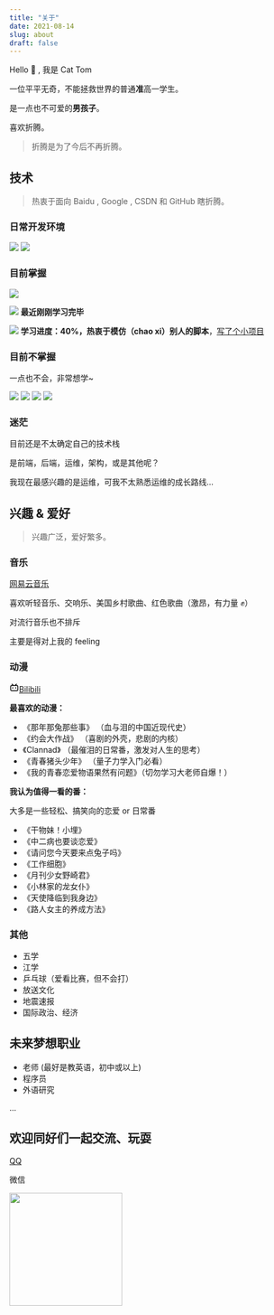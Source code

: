 ```yaml
---
title: "关于"
date: 2021-08-14
slug: about
draft: false
--- 
```

Hello 👋 , 我是 Cat Tom

一位平平无奇，不能拯救世界的普通**准**高一学生。

是一点也不可爱的**男孩子**。

喜欢折腾。

> 折腾是为了今后不再折腾。

## 技术
> 热衷于面向 Baidu , Google , CSDN 和 GitHub 瞎折腾。

### 日常开发环境
<img src="https://img.shields.io/badge/Linux-FCC624?style=for-the-badge&logo=linux&logoColor=black" ></img>
<img src="https://img.shields.io/badge/VisualStudioCode-0078d7.svg?style=for-the-badge&logo=visual-studio-code&logoColor=white" ></img>

### 目前掌握
<img src="https://img.shields.io/badge/git-%23F05033.svg?style=for-the-badge&logo=git&logoColor=white" ></img>

<img src="https://img.shields.io/badge/docker-%230db7ed.svg?style=for-the-badge&logo=docker&logoColor=white" ></img> **最近刚刚学习完毕**

<img src="https://img.shields.io/badge/Shell_Script-121011?style=for-the-badge&logo=gnu-bash&logoColor=white" ></img> **学习进度：40%，热衷于模仿（chao xi）别人的脚本**，[写了个小项目](https://maria.cattom.site/)

### 目前不掌握
一点也不会，非常想学~

<img src="https://img.shields.io/badge/kubernetes-%23326ce5.svg?style=for-the-badge&logo=kubernetes&logoColor=white" ></img>
<img src="https://img.shields.io/badge/Go-00ADD8?style=for-the-badge&logo=go&logoColor=white" ></img>
<img src="https://img.shields.io/badge/HTML-239120?style=for-the-badge&logo=html5&logoColor=white" ></img>
<img src="https://img.shields.io/badge/CSS-239120?&style=for-the-badge&logo=css3&logoColor=white" ></img>

### 迷茫
目前还是不太确定自己的技术栈

是前端，后端，运维，架构，或是其他呢？

我现在最感兴趣的是运维，可我不太熟悉运维的成长路线...

## 兴趣 & 爱好
> 兴趣广泛，爱好繁多。

### 音乐
<a href="https://music.163.com/#/user/home?id=303081377"><i class="fas fa-compact-disc"></i> 网易云音乐</a>

喜欢听轻音乐、交响乐、美国乡村歌曲、红色歌曲（激昂，有力量 ✊）

对流行音乐也不排斥

主要是得对上我的 feeling

### 动漫
<svg t="1629465695967" class="icon" viewBox="0 0 1024 1024" version="1.1" xmlns="http://www.w3.org/2000/svg" p-id="3811" width="17" height="17"><path d="M306.005333 117.632L444.330667 256h135.296l138.368-138.325333a42.666667 42.666667 0 0 1 60.373333 60.373333L700.330667 256H789.333333A149.333333 149.333333 0 0 1 938.666667 405.333333v341.333334a149.333333 149.333333 0 0 1-149.333334 149.333333h-554.666666A149.333333 149.333333 0 0 1 85.333333 746.666667v-341.333334A149.333333 149.333333 0 0 1 234.666667 256h88.96L245.632 177.962667a42.666667 42.666667 0 0 1 60.373333-60.373334zM789.333333 341.333333h-554.666666a64 64 0 0 0-63.701334 57.856L170.666667 405.333333v341.333334a64 64 0 0 0 57.856 63.701333L234.666667 810.666667h554.666666a64 64 0 0 0 63.701334-57.856L853.333333 746.666667v-341.333334A64 64 0 0 0 789.333333 341.333333zM341.333333 469.333333a42.666667 42.666667 0 0 1 42.666667 42.666667v85.333333a42.666667 42.666667 0 0 1-85.333333 0v-85.333333a42.666667 42.666667 0 0 1 42.666666-42.666667z m341.333334 0a42.666667 42.666667 0 0 1 42.666666 42.666667v85.333333a42.666667 42.666667 0 0 1-85.333333 0v-85.333333a42.666667 42.666667 0 0 1 42.666667-42.666667z" p-id="3812"></path></svg><a href="https://space.bilibili.com/27734632">Bilibili</a>

**最喜欢的动漫：**
- 《那年那兔那些事》 （血与泪的中国近现代史）
- 《约会大作战》 （喜剧的外壳，悲剧的内核）
- 《Clannad》 （最催泪的日常番，激发对人生的思考）
- 《青春猪头少年》 （量子力学入门必看）
- 《我的青春恋爱物语果然有问题》（切勿学习大老师自爆！）

**我认为值得一看的番：**

大多是一些轻松、搞笑向的恋爱 or 日常番

- 《干物妹！小埋》
- 《中二病也要谈恋爱》
- 《请问您今天要来点兔子吗》
- 《工作细胞》
- 《月刊少女野崎君》
- 《小林家的龙女仆》
- 《天使降临到我身边》
- 《路人女主的养成方法》

### 其他

- 五学
- 江学
- 乒乓球（爱看比赛，但不会打）
- 放送文化
- 地震速报
- 国际政治、经济

## 未来梦想职业
- 老师 (最好是教英语，初中或以上)
- 程序员
- 外语研究

...

## 欢迎同好们一起交流、玩耍
<a href="http://wpa.qq.com/msgrd?v=3&uin=1208521485&site=qq&menu=yes"><i class="fab fa-qq"></i> QQ</a>

<i class="fab fa-weixin"></i> 微信

<img src="https://cattom-cdn.oss-accelerate.aliyuncs.com/image/wechat.png" height="200" width="200"></img>